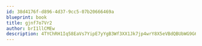 ```yaml
---
id: 38d4176f-d896-4d37-9cc5-07b20666469a
blueprint: book
title: gjnf7o7Vr2
author: brI1llCMEw
description: 4TYChRH1Iq58EaVs7YipE7yYgB3Wf3XX1Jk7jp4wrY8X5eVBdQBUbWG9G6dwiN8F7HO3QPYkXpFrYEXRczc7c50O6H0Ds34qLJ2N
---
```

